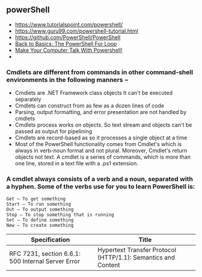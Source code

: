 ## powerShell

- https://www.tutorialspoint.com/powershell/
- https://www.guru99.com/powershell-tutorial.html
- https://github.com/PowerShell/PowerShell
- [ Back to Basics: The PowerShell For Loop ](https://adamtheautomator.com/powershell-for-loop/) 
- [ Make Your Computer Talk With Powershell! ](https://www.instructables.com/Make-your-computer-talk-with-powershell/)
- 

### Cmdlets are different from commands in other command-shell environments in the following manners −

- Cmdlets are .NET Framework class objects It can't be executed separately
- Cmdlets can construct from as few as a dozen lines of code
- Parsing, output formatting, and error presentation are not handled by cmdlets
- Cmdlets process works on objects. So text stream and objects can't be passed as output for pipelining
- Cmdlets are record-based as so it processes a single object at a time
- Most of the PowerShell functionality comes from Cmdlet's which is always in verb-noun format and not plural. Moreover, Cmdlet's return objects not text. A cmdlet is a series of commands, which is more than one line, stored in a text file with a .ps1 extension.


### A cmdlet always consists of a verb and a noun, separated with a hyphen. Some of the verbs use for you to learn PowerShell is:
```
Get — To get something
Start — To run something
Out — To output something
Stop — To stop something that is running
Set — To define something
New — To create something
```

Specification	| Title
-- | --
RFC 7231, section 6.6.1: 500 Internal Server Error	| Hypertext Transfer Protocol (HTTP/1.1): Semantics and Content
